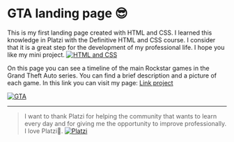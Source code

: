 # GTA landing page 😎
This is my first landing page created with HTML and CSS. I learned this knowledge in Platzi with the Definitive HTML and CSS course. I consider that it is a great step for the development of my professional life. I hope you like my mini project.
[![HTML and CSS](https://www.pngitem.com/pimgs/m/23-237369_html5-and-css3-transparent-background-html-logo-hd.png "HTML and CSS")](https://www.pngitem.com/pimgs/m/23-237369_html5-and-css3-transparent-background-html-logo-hd.png "HTML and CSS")

On this page you can see a timeline of the main Rockstar games in the Grand Theft Auto series. You can find a brief description and a picture of each game. In this link you can visit my page: [Link project](https://neider28.github.io/GTA_landing_page/ "Link project")

[![GTA](https://fontmeme.com/images/Grand-Theft-Auto-Logo.jpg "GTA")](https://fontmeme.com/images/Grand-Theft-Auto-Logo.jpg "GTA")

------------

>I want to thank Platzi for helping the community that wants to learn every day and for giving me the opportunity to improve professionally. I love Platzi💚.
[![Platzi](https://upload.wikimedia.org/wikipedia/commons/3/32/Platzi.jpg "Platzi")](https://upload.wikimedia.org/wikipedia/commons/3/32/Platzi.jpg "Platzi")
